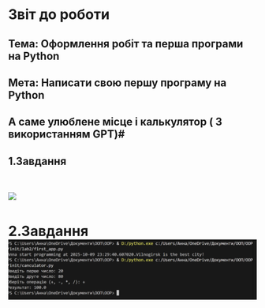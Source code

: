# Звіт до роботи
## Тема: Оформлення робіт та перша програми на Python
## Мета: Написати свою першу програму на Python
## А саме улюблене місце і калькулятор ( З використанням GPT)#
## 1.Завдання
# ![](<Знімок екрана 2025-10-09 232953.png>)
# 2.Завдання ![](<Знімок екрана 2025-10-09 234528.png>)